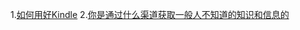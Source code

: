 1.[如何用好Kindle](https://www.zhihu.com/question/21158269)
2.[你是通过什么渠道获取一般人不知道的知识和信息的](https://www.zhihu.com/question/24326030)